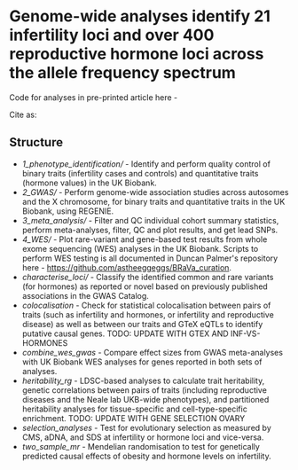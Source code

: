 # Genome-wide analyses identify 21 infertility loci and over 400 reproductive hormone loci across the allele frequency spectrum

Code for analyses in pre-printed article here - 

Cite as: 

## Structure

- *1_phenotype_identification/* - Identify and perform quality control of binary traits (infertility cases and controls) and quantitative traits (hormone values) in the UK Biobank. 
- *2_GWAS/* - Perform genome-wide association studies across autosomes and the X chromosome, for binary traits and quantitative traits in the UK Biobank, using REGENIE. 
- *3_meta_analysis/* - Filter and QC individual cohort summary statistics, perform meta-analyses, filter, QC and plot results, and get lead SNPs. 
- *4_WES/* - Plot rare-variant and gene-based test results from whole exome sequencing (WES) analyses in the UK Biobank. Scripts to perform WES testing is all documented in Duncan Palmer's repository here - https://github.com/astheeggeggs/BRaVa_curation.
- *characterise_loci/* - Classify the identified common and rare variants (for hormones) as reported or novel based on previously published associations in the GWAS Catalog. 
- *colocalisation* - Check for statistical colocalisation between pairs of traits (such as infertility and hormones, or infertility and reproductive disease) as well as between our traits and GTeX eQTLs to identify putative causal genes. TODO: UPDATE WITH GTEX AND INF-VS-HORMONES
- *combine_wes_gwas* - Compare effect sizes from GWAS meta-analyses with UK Biobank WES analyses for genes reported in both sets of analyses. 
- *heritability_rg* - LDSC-based analyses to calculate trait heritability, genetic correlations between pairs of traits (including reproductive diseases and the Neale lab UKB-wide phenotypes), and partitioned heritability analyses for tissue-specific and cell-type-specific enrichment. TODO: UPDATE WITH GENE SELECTION OVARY
- *selection_analyses* - Test for evolutionary selection as measured by CMS, aDNA, and SDS at infertility or hormone loci and vice-versa.
- *two_sample_mr* - Mendelian randomisation to test for genetically predicted causal effects of obesity and hormone levels on infertility.
